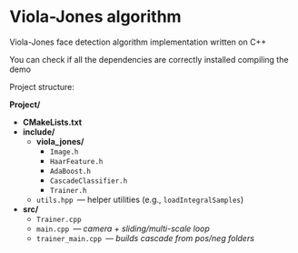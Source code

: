 # Viola-Jones algorithm

Viola-Jones face detection algorithm implementation written on C++

You can check if all the dependencies are correctly installed compiling the demo

Project structure:

**Project/**
- **CMakeLists.txt**
- **include/**
  - **viola_jones/**
    - `Image.h`
    - `HaarFeature.h`
    - `AdaBoost.h`
    - `CascadeClassifier.h`
    - `Trainer.h`
  - `utils.hpp` — helper utilities (e.g., `loadIntegralSamples`)
- **src/**
  - `Trainer.cpp`
  - `main.cpp` — _camera + sliding/multi-scale loop_
  - `trainer_main.cpp` — _builds cascade from *pos/neg* folders_
